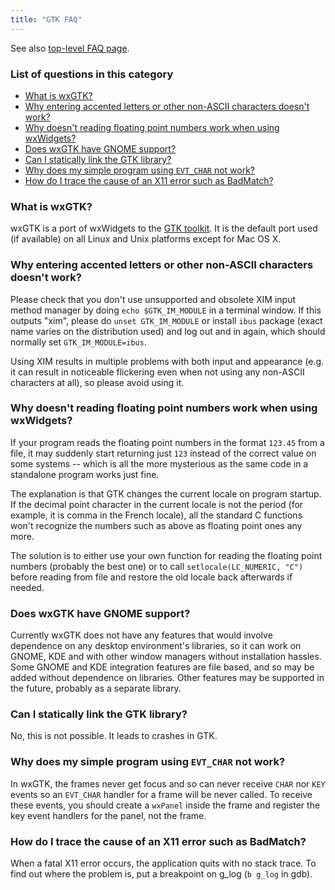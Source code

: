 ```yaml
---
title: "GTK FAQ"
---
```


See also [top-level FAQ page](/docs/faq/).

### List of questions in this category

*   [What is wxGTK?](#wxgtk)
*   [Why entering accented letters or other non-ASCII characters doesn't work?](#xim)
*   [Why doesn't reading floating point numbers work when using wxWidgets?](#locale)
*   [Does wxGTK have GNOME support?](#gnome)
*   [Can I statically link the GTK library?](#static)
*   [Why does my simple program using `EVT_CHAR` not work?](#charinframe)
*   [How do I trace the cause of an X11 error such as BadMatch?](#debugging)

<a name="wxgtk"></a>

### What is wxGTK?

wxGTK is a port of wxWidgets to the [GTK toolkit](http://www.gtk.org/). It is
the default port used (if available) on all Linux and Unix platforms except for
Mac OS X.

<a name="xim"></a>

### Why entering accented letters or other non-ASCII characters doesn't work?

Please check that you don't use unsupported and obsolete XIM input method
manager by doing `echo $GTK_IM_MODULE` in a terminal window. If this outputs
"xim", please do `unset GTK_IM_MODULE` or install `ibus` package (exact name
varies on the distribution used) and log out and in again, which should
normally set `GTK_IM_MODULE=ibus`.

Using XIM results in multiple problems with both input and appearance (e.g. it
can result in noticeable flickering even when not using any non-ASCII
characters at all), so please avoid using it.

<a name="locale"></a>

### Why doesn't reading floating point numbers work when using wxWidgets?

If your program reads the floating point numbers in the format `123.45` from a
file, it may suddenly start returning just `123` instead of the correct value
on some systems -- which is all the more mysterious as the same code in a
standalone program works just fine.

The explanation is that GTK changes the current locale on program startup. If
the decimal point character in the current locale is not the period (for
example, it is comma in the French locale), all the standard C functions won't
recognize the numbers such as above as floating point ones any more.

The solution is to either use your own function for reading the floating point
numbers (probably the best one) or to call `setlocale(LC_NUMERIC, "C")` before
reading from file and restore the old locale back afterwards if needed.

<a name="gnome"></a>

### Does wxGTK have GNOME support?

Currently wxGTK does not have any features that would involve dependence on any
desktop environment's libraries, so it can work on GNOME, KDE and with other
window managers without installation hassles. Some GNOME and KDE integration
features are file based, and so may be added without dependence on libraries.
Other features may be supported in the future, probably as a separate library.

<a name="static"></a>

### Can I statically link the GTK library?

No, this is not possible. It leads to crashes in GTK.

<a name="charinframe"></a>

### Why does my simple program using `EVT_CHAR` not work?

In wxGTK, the frames never get focus and so can never receive `CHAR` nor `KEY`
events so an `EVT_CHAR` handler for a frame will be never called. To receive
these events, you should create a `wxPanel` inside the frame and register the
key event handlers for the panel, not the frame.

<a name="debugging"></a>

### How do I trace the cause of an X11 error such as BadMatch?

When a fatal X11 error occurs, the application quits with no stack trace. To
find out where the problem is, put a breakpoint on g_log (`b g_log` in gdb).
